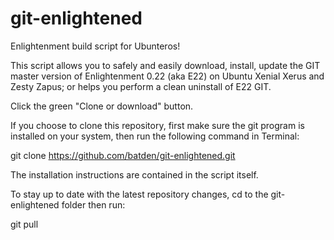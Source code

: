 # git-enlightened
Enlightenment build script for Ubunteros!

This script allows you to safely and easily download, install, update the GIT
master version of Enlightenment 0.22 (aka E22) on Ubuntu Xenial Xerus
and Zesty Zapus; or helps you perform a clean uninstall of E22 GIT.

Click the green "Clone or download" button.

If you choose to clone this repository, first make sure the git program is installed
on your system,
then run the following command in Terminal:

git clone https://github.com/batden/git-enlightened.git

The installation instructions are contained in the script itself.

To stay up to date with the latest repository changes, cd to the git-enlightened folder
then run:

git pull
